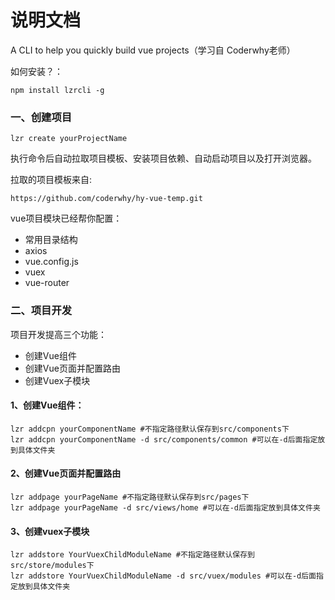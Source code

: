 # 说明文档
A CLI to help you quickly build vue projects（学习自 Coderwhy老师）

如何安装？：

````
npm install lzrcli -g
````

### 一、创建项目

````
lzr create yourProjectName
````

执行命令后自动拉取项目模板、安装项目依赖、自动启动项目以及打开浏览器。

拉取的项目模板来自:

````
https://github.com/coderwhy/hy-vue-temp.git
````

vue项目模块已经帮你配置：

- 常用目录结构
- axios
- vue.config.js
- vuex
- vue-router

### 二、项目开发

项目开发提高三个功能：

- 创建Vue组件
- 创建Vue页面并配置路由
- 创建Vuex子模块

#### 1、创建Vue组件：

````
lzr addcpn yourComponentName #不指定路径默认保存到src/components下
lzr addcpn yourComponentName -d src/components/common #可以在-d后面指定放到具体文件夹
````



#### 2、创建Vue页面并配置路由

````
lzr addpage yourPageName #不指定路径默认保存到src/pages下
lzr addpage yourPageName -d src/views/home #可以在-d后面指定放到具体文件夹
````



#### 3、创建vuex子模块

````
lzr addstore YourVuexChildModuleName #不指定路径默认保存到src/store/modules下
lzr addstore YourVuexChildModuleName -d src/vuex/modules #可以在-d后面指定放到具体文件夹
````

